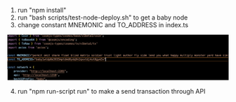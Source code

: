 1. run "npm install"
2. run "bash scripts/test-node-deploy.sh" to get a baby node
3. change constant MNEMONIC and TO_ADDRESS in index.ts

![image](change_location.png)

4. run "npm run-script run" to make a send transaction through API